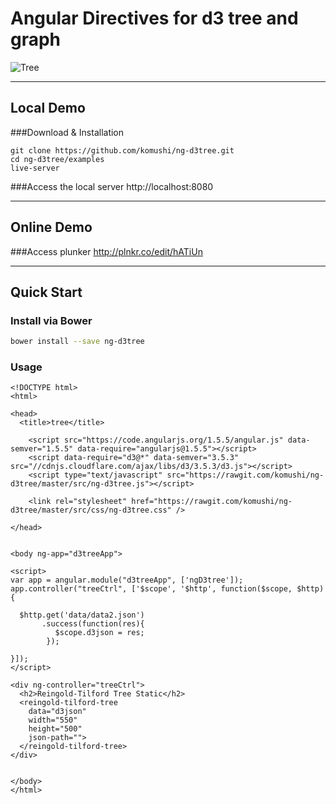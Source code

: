 # Angular Directives for d3 tree and graph

![Tree](https://raw.githubusercontent.com/komushi/ng-d3tree/master/image/tree.png)

----------
Local Demo
-------------
###Download & Installation
```
git clone https://github.com/komushi/ng-d3tree.git
cd ng-d3tree/examples
live-server
```
###Access the local server
http://localhost:8080

----------
Online Demo
-------------

###Access plunker
http://plnkr.co/edit/hATiUn

----------
Quick Start
-------------
### Install via Bower
```bash
bower install --save ng-d3tree
```

### Usage
```
<!DOCTYPE html>
<html>

<head>
  <title>tree</title>

    <script src="https://code.angularjs.org/1.5.5/angular.js" data-semver="1.5.5" data-require="angularjs@1.5.5"></script>
    <script data-require="d3@*" data-semver="3.5.3" src="//cdnjs.cloudflare.com/ajax/libs/d3/3.5.3/d3.js"></script>
    <script type="text/javascript" src="https://rawgit.com/komushi/ng-d3tree/master/src/ng-d3tree.js"></script>

    <link rel="stylesheet" href="https://rawgit.com/komushi/ng-d3tree/master/src/css/ng-d3tree.css" />

</head>


<body ng-app="d3treeApp">

<script>
var app = angular.module("d3treeApp", ['ngD3tree']); 
app.controller("treeCtrl", ['$scope', '$http', function($scope, $http) {

  $http.get('data/data2.json')
       .success(function(res){
          $scope.d3json = res;
        });

}]);
</script>

<div ng-controller="treeCtrl">
  <h2>Reingold-Tilford Tree Static</h2>
  <reingold-tilford-tree
    data="d3json"
    width="550"
    height="500"
    json-path="">
  </reingold-tilford-tree>
</div>


</body>
</html>
```